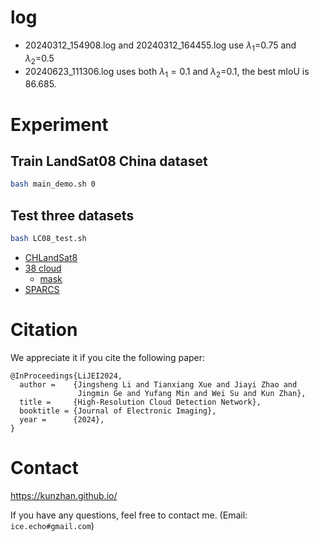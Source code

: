 # log
- 20240312_154908.log and 20240312_164455.log use $\lambda_1$=0.75 and $\lambda_2$=0.5
- 20240623_111306.log uses both $\lambda_1=0.1$ and $\lambda_2$=0.1, the best mIoU is 86.685.

# Experiment
## Train LandSat08 China dataset
```sh
bash main_demo.sh 0
```

## Test three datasets
```sh
bash LC08_test.sh
```

- [CHLandSat8](https://github.com/HaiLei-Fly/CHLandsat8)
- [38 cloud](https://github.com/SorourMo/38-Cloud-A-Cloud-Segmentation-Dataset)
	- [mask](https://github.com/kunzhan/HR-cloud-Net/blob/main/dataset/38_large_gt.tar.gz)
- [SPARCS](https://emapr.ceoas.oregonstate.edu/sparcs/)

# Citation
We appreciate it if you cite the following paper:
```
@InProceedings{LiJEI2024,
  author =    {Jingsheng Li and Tianxiang Xue and Jiayi Zhao and 
               Jingmin Ge and Yufang Min and Wei Su and Kun Zhan},
  title =     {High-Resolution Cloud Detection Network},
  booktitle = {Journal of Electronic Imaging},
  year =      {2024},
}

```

# Contact
https://kunzhan.github.io/

If you have any questions, feel free to contact me. (Email: `ice.echo#gmail.com`)